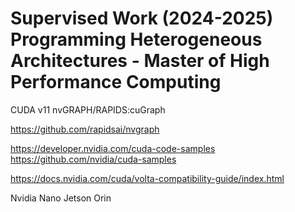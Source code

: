 # Supervised Work (2024-2025) Programming Heterogeneous Architectures - Master of High Performance Computing

CUDA v11
nvGRAPH/RAPIDS:cuGraph

https://github.com/rapidsai/nvgraph

https://developer.nvidia.com/cuda-code-samples
    https://github.com/nvidia/cuda-samples


https://docs.nvidia.com/cuda/volta-compatibility-guide/index.html

Nvidia Nano Jetson Orin 